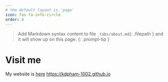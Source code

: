 ```yaml
---
# the default layout is 'page'
icon: fas fa-info-circle
order: 4
---
```


> Add Markdown syntax content to file `_tabs/about.md`{: .filepath } and it will show up on this page.
{: .prompt-tip }

# Visit me
My website is [here](https://kdpham-1002.github.io)
<https://kdpham-1002.github.io>
